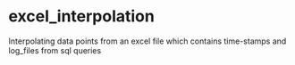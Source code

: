 excel_interpolation
===================

Interpolating data points from an excel file which contains time-stamps and log_files from sql queries
